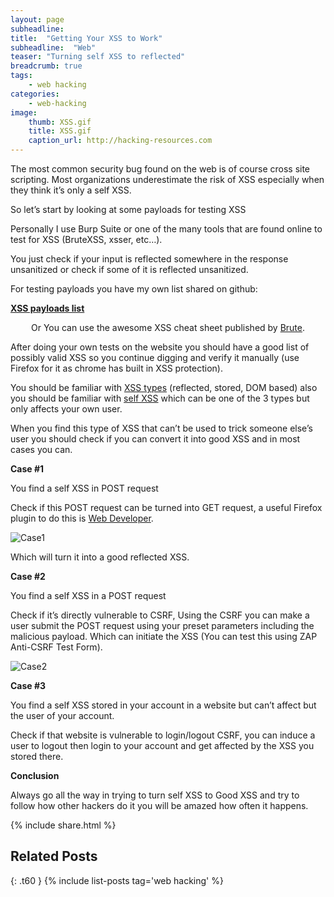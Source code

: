 ```yaml
---
layout: page
subheadline: 
title:  "Getting Your XSS to Work"
subheadline:  "Web"
teaser: "Turning self XSS to reflected"
breadcrumb: true
tags:
    - web hacking
categories:
    - web-hacking
image:
    thumb: XSS.gif
    title: XSS.gif
    caption_url: http://hacking-resources.com
---
```

<p>The most common security bug found on the web is of course cross site scripting. Most organizations underestimate the risk of XSS especially when they think it&#8217;s only a self XSS.</p>
<p>So let’s start by looking at some payloads for testing XSS</p>
<p>Personally I use Burp Suite or one of the many tools that are found online to test for XSS (BruteXSS, xsser, etc&#8230;).</p>
<p>You just check if your input is reflected somewhere in the response unsanitized or check if some of it is reflected unsanitized.</p>
<p>For testing payloads you have my own list shared on github:</p>
<p><strong><a href="https://github.com/eslam-mohamed-reda/hacking-resources/blob/master/XSS%20Payloads">XSS payloads list</a></strong></p>
<p style="text-align:center;">Or You can use the awesome XSS cheat sheet published by <a href="https://brutelogic.com.br/blog/xss-cheat-sheet/" target="_blank" rel="noopener">Brute</a>.</p>
<p>After doing your own tests on the website you should have a good list of possibly valid XSS so you continue digging and verify it manually (use Firefox for it as chrome has built in XSS protection).</p>
<p>You should be familiar with <a href="https://www.owasp.org/index.php/Types_of_Cross-Site_Scripting">XSS types</a> (reflected, stored, DOM based) also you should be familiar with <a href="https://en.wikipedia.org/wiki/Self-XSS">self XSS</a> which can be one of the 3 types but only affects your own user.</p>
<p>When you find this type of XSS that can’t be used to trick someone else’s user you should check if you can convert it into good XSS and in most cases you can.</p>
<p><strong>Case #1</strong></p>
<p>You find a self XSS in POST request</p>
<p>Check if this POST request can be turned into GET request, a useful Firefox plugin to do this is <a href="https://addons.mozilla.org/en-US/firefox/addon/web-developer/">Web Developer</a>.</p>
<p><img src="https://i.imgur.com/W6nJByl.png" alt="Case1"></p>
<p>Which will turn it into a good reflected XSS.</p>
<p><strong>Case #2</strong></p>
<p>You find a self XSS in a POST request</p>
<p>Check if it’s directly vulnerable to CSRF, Using the CSRF you can make a user submit the POST request using your preset parameters including the malicious payload. Which can initiate the XSS (You can test this using ZAP Anti-CSRF Test Form).</p>
<p><img src="https://i.imgur.com/TpSXb35.jpg" alt="Case2"></p>
<p><strong>Case #3 </strong></p>
<p>You find a self XSS stored in your account in a website but can’t affect but the user of your account.</p>
<p>Check if that website is vulnerable to login/logout CSRF, you can induce a user to logout then login to your account and get affected by the XSS you stored there.</p>
<p><strong>Conclusion</strong></p>
<p>Always go all the way in trying to turn self XSS to Good XSS and try to follow how other hackers do it you will be amazed how often it happens.</p>

{% include share.html %}

## Related Posts 
{: .t60 }
{% include list-posts tag='web hacking' %}
